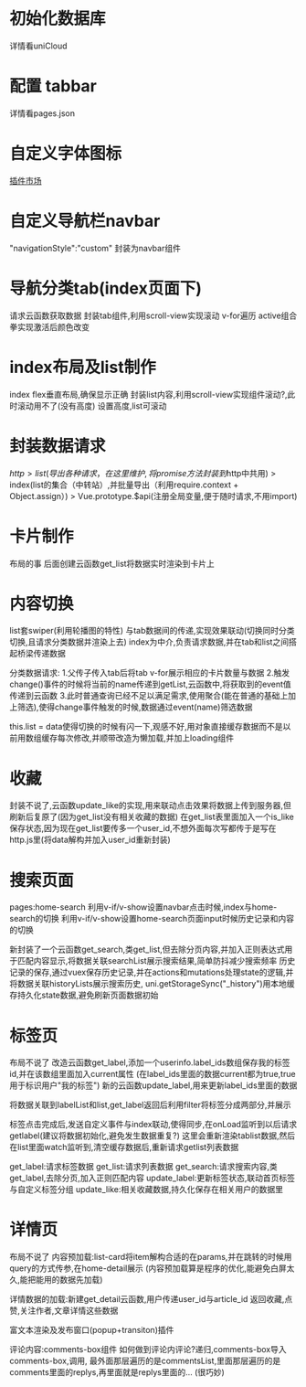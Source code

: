 # 初始化数据库
详情看uniCloud
# 配置 tabbar
详情看pages.json
# 自定义字体图标
[插件市场](https://ext.dcloud.net.cn/)
# 自定义导航栏navbar
"navigationStyle":"custom"
封装为navbar组件
# 导航分类tab(index页面下)
请求云函数获取数据
封装tab组件,利用scroll-view实现滚动
v-for遍历
active组合拳实现激活后颜色改变
# index布局及list制作
index flex垂直布局,确保显示正确
封装list内容,利用scroll-view实现组件滚动?,此时滚动用不了(没有高度)
设置高度,list可滚动
# 封装数据请求
$http > list(导出各种请求，在这里维护,将promise方法封装到$http中共用) > 
index(list的集合（中转站）,并批量导出（利用require.context + Object.assign）) > 
Vue.prototype.$api(注册全局变量,便于随时请求,不用import)
# 卡片制作
布局的事
后面创建云函数get_list将数据实时渲染到卡片上
# 内容切换
list套swiper(利用轮播图的特性)
与tab数据间的传递,实现效果联动(切换同时分类切换,且请求分类数据并渲染上去)
index为中介,负责请求数据,并在tab和list之间搭起桥梁传递数据

分类数据请求:
1.父传子传入tab后将tab v-for展示相应的卡片数量与数据
2.触发change()事件的时候将当前的name传递到getList,云函数中,将获取到的event值传递到云函数
3.此时普通查询已经不足以满足需求,使用聚合(能在普通的基础上加上筛选),使得change事件触发的时候,数据通过event(name)筛选数据

this.list = data使得切换的时候有闪一下,观感不好,用对象直接缓存数据而不是以前用数组缓存每次修改,并顺带改造为懒加载,并加上loading组件
# 收藏
封装不说了,云函数update_like的实现,用来联动点击效果将数据上传到服务器,但刷新后复原了(因为get_list没有相关收藏的数据)
在get_list表里面加入一个is_like保存状态,因为现在get_list要传多一个user_id,不想外面每次写都传于是写在http.js里(将data解构并加入user_id重新封装)
# 搜索页面
pages:home-search
利用v-if/v-show设置navbar点击时候,index与home-search的切换
利用v-if/v-show设置home-search页面input时候历史记录和内容的切换

新封装了一个云函数get_search,类get_list,但去除分页内容,并加入正则表达式用于匹配内容显示,将数据关联searchList展示搜索结果,简单防抖减少搜索频率
历史记录的保存,通过vuex保存历史记录,并在actions和mutations处理state的逻辑,并将数据关联historyLists展示搜索历史,
uni.getStorageSync("_history")用本地缓存持久化state数据,避免刷新页面数据初始
# 标签页
布局不说了
改造云函数get_label,添加一个userinfo.label_ids数组保存我的标签id,并在该数组里面加入current属性
(在label_ids里面的数据current都为true,true用于标识用户"我的标签")
新的云函数update_label,用来更新label_ids里面的数据

将数据关联到labelList和list,get_label返回后利用filter将标签分成两部分,并展示

标签点击完成后,发送自定义事件与index联动,使得同步,在onLoad监听到以后请求getlabel(建议将数据初始化,避免发生数据重复?)
这里会重新渲染tablist数据,然后在list里面watch监听到,清空缓存数据后,重新请求getlist列表数据

get_label:请求标签数据
get_list:请求列表数据
get_search:请求搜索内容,类get_label,去除分页,加入正则匹配内容
update_label:更新标签状态,联动首页标签与自定义标签分组
update_like:相关收藏数据,持久化保存在相关用户的数据里
# 详情页
布局不说了
内容预加载:list-card将item解构合适的在params,并在跳转的时候用query的方式传参,在home-detail展示
(内容预加载算是程序的优化,能避免白屏太久,能把能用的数据先加载)

详情数据的加载:新建get_detail云函数,用户传递user_id与article_id
返回收藏,点赞,关注作者,文章详情这些数据

富文本渲染及发布窗口(popup+transiton)插件

评论内容:comments-box组件
如何做到评论内评论?递归,comments-box导入comments-box,调用,
最外面那层遍历的是commentsList,里面那层遍历的是comments里面的replys,再里面就是replys里面的...
(很巧妙)